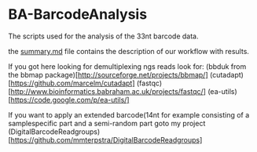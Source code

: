 BA-BarcodeAnalysis
==================

The scripts used for the analysis of the 33nt barcode data.

the [summary.md](https://github.com/mmterpstra/BA-BarcodeAnalysis/blob/master/summary.md) file contains the description of our workflow with results.


If you got here looking for demultiplexing ngs reads look for:
(bbduk from the bbmap package)[http://sourceforge.net/projects/bbmap/]
(cutadapt)[https://github.com/marcelm/cutadapt]
(fastqc)[http://www.bioinformatics.babraham.ac.uk/projects/fastqc/]
(ea-utils)[https://code.google.com/p/ea-utils/]

If you want to apply an extended barcode(14nt for example consisting of a samplespecific part and a semi-random part goto my project (DigitalBarcodeReadgroups)[https://github.com/mmterpstra/DigitalBarcodeReadgroups]
